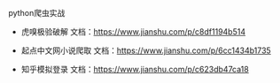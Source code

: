 python爬虫实战

- 虎嗅极验破解
文档：https://www.jianshu.com/p/c8df1194b514

- 起点中文网小说爬取
文档：https://www.jianshu.com/p/6cc1434b1735

- 知乎模拟登录
文档：https://www.jianshu.com/p/c623db47ca18
